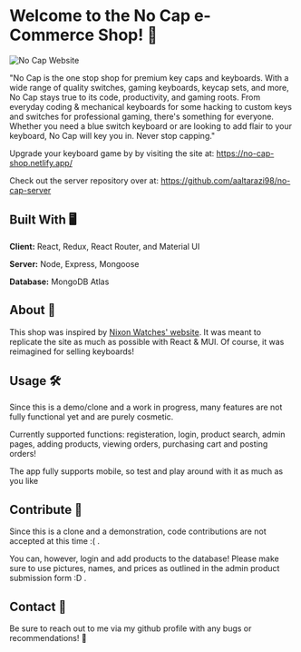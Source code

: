 # Welcome to the No Cap e-Commerce Shop! 👋

![No Cap Website](https://i.ibb.co/wSGCp1n/no-cap.png)

"No Cap is the one stop shop for premium key caps and keyboards. With a wide range of quality switches, gaming keyboards, keycap sets, and more, No Cap stays true to its code, productivity, and gaming roots. From everyday coding & mechanical keyboards for some hacking to custom keys and switches for professional gaming, there's something for everyone. Whether you need a blue switch keyboard or are looking to add flair to your keyboard, No Cap will key you in. Never stop capping."

Upgrade your keyboard game by by visiting the site at: https://no-cap-shop.netlify.app/

Check out the server repository over at: https://github.com/aaltarazi98/no-cap-server

## Built With 🖥️

**Client:** React, Redux, React Router, and Material UI

**Server:** Node, Express, Mongoose

**Database:** MongoDB Atlas

## About 🤔

This shop was inspired by [Nixon Watches' website](https://www.nixon.com). It was meant to replicate the site as much as possible with React & MUI. Of course, it was reimagined for selling keyboards!

## Usage 🛠️

Since this is a demo/clone and a work in progress, many features are not fully functional yet and are purely cosmetic.

Currently supported functions: registeration, login, product search, admin pages, adding products, viewing orders, purchasing cart and posting orders!

The app fully supports mobile, so test and play around with it as much as you like

## Contribute 👏

Since this is a clone and a demonstration, code contributions are not accepted at this time :( .

You can, however, login and add products to the database! Please make sure to use pictures, names, and prices as outlined in the admin product submission form :D .

## Contact 📲

Be sure to reach out to me via my github profile with any bugs or recommendations! 🙋
